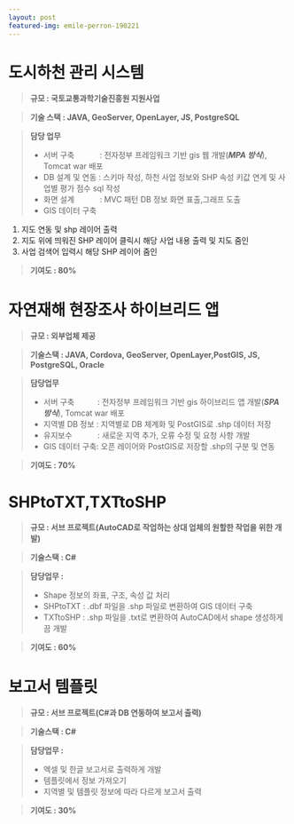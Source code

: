 ```yaml
---
layout: post
featured-img: emile-perron-190221
---
```


도시하천 관리 시스템
======

> **규모 :  국토교통과학기술진흥원 지원사업**

> **기술 스택  :  JAVA, GeoServer, OpenLayer, JS, PostgreSQL**

> **담당 업무**  
> - 서버 구축 　　　: 전자정부 프레임워크 기반 gis 웹 개발(**_MPA 방식_**), Tomcat war 배포
> - DB 설계 및 연동 : 스키마 작성, 하천 사업 정보와 SHP 속성 키값 연계 및 사업별 평가 점수 sql 작성
> - 화면 설계 　　　:  MVC 패턴 DB 정보 화면 표출,그래프 도출
> - GIS 데이터 구축 
  1. 지도 연동 및 shp 레이어 출력
  2. 지도 위에 띄워진 SHP 레이어 클릭시 해당 사업 내용 출력 및 지도 줌인
  3. 사업 검색어 입력시 해당 SHP 레이어 줌인 

 > **기여도 : 80%**


자연재해 현장조사 하이브리드 앱
======

> **규모 : 외부업체 제공**

> **기술스택 :  JAVA, Cordova, GeoServer, OpenLayer,PostGIS, JS, PostgreSQL, Oracle**

> **담당업무**
> - 서버 구축　　　: 전자정부 프레임워크 기반 gis 하이브리드 앱 개발(**_SPA 방식_**), Tomcat war 배포
> - 지역별 DB 정보 : 지역별로 DB 체계화 및  PostGIS로 .shp 데이터 저장
> - 유지보수 　　　: 새로운 지역 추가, 오류 수정 및 요청 사항 개발
> - GIS 데이터 구축: 오픈 레이어와 PostGIS로 저장할 .shp의 구분 및 연동

     
> **기여도 : 70%**


SHPtoTXT,TXTtoSHP
======

> **규모 : 서브 프로젝트(AutoCAD로 작업하는 상대 업체의 원할한 작업을 위한 개발)** 

> **기술스택 : C#**

> **담당업무 :**
> - Shape 정보의 좌표, 구조, 속성 값 처리 
> - SHPtoTXT : .dbf 파일을 .shp 파일로 변환하여 GIS 데이터 구축
> - TXTtoSHP : .shp 파일을 .txt로 변환하여 AutoCAD에서 shape 생성하게끔 개발


> **기여도 : 60%** 


보고서 템플릿 
======

> **규모 : 서브 프로젝트(C#과 DB 연동하여 보고서 출력)** 

> **기술스택 : C#**

> **담당업무 :**
> - 엑셀 및 한글 보고서로 출력하게 개발 
> - 템플릿에서 정보 가져오기 
> - 지역별 및 템플릿 정보에 따라 다르게 보고서 출력


> **기여도 : 30%** 